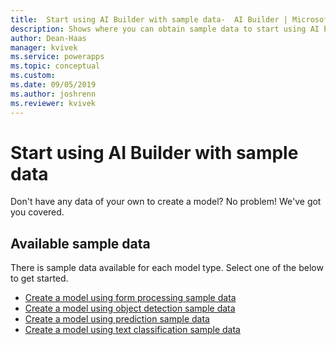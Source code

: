 ```yaml
---
title:  Start using AI Builder with sample data-  AI Builder | Microsoft Docs
description: Shows where you can obtain sample data to start using AI builder.
author: Dean-Haas
manager: kvivek
ms.service: powerapps
ms.topic: conceptual
ms.custom: 
ms.date: 09/05/2019
ms.author: joshrenn
ms.reviewer: kvivek
---
```


# Start using AI Builder with sample data

Don't have any data of your own to create a model? No problem! We've got you covered.

## Available sample data

There is sample data available for each model type. Select one of the below to get started.

- [Create a model using form processing sample data](ai-builder-docs\form-processing-sample-data.md)
- [Create a model using object detection sample data](ai-builder-docs\object-detection-sample-data.md)
- [Create a model using prediction sample data](#)
- [Create a model using text classification sample data](#)
